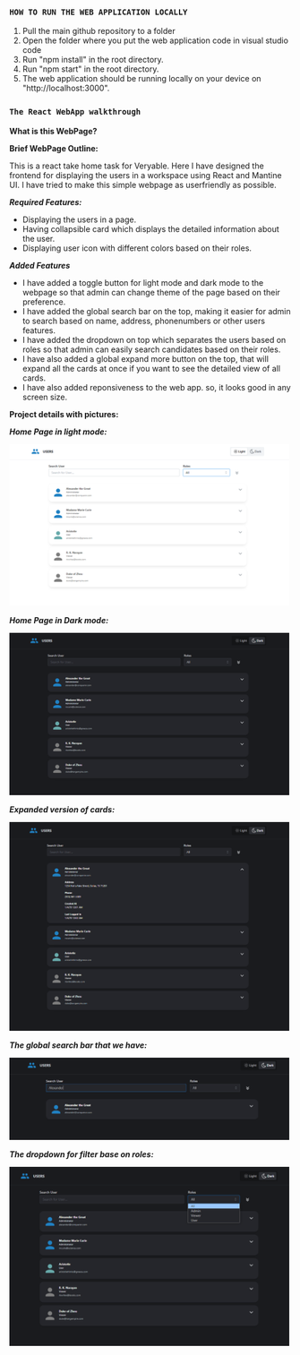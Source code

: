 ### `HOW TO RUN THE WEB APPLICATION LOCALLY`

1. Pull the main github repository to a folder
2. Open the folder where you put the web application code in visual studio code
3. Run "npm install" in the root directory.
4. Run "npm start" in the root directory.
5. The web application should be running locally on your device on "http://localhost:3000".

### `The React WebApp walkthrough`

<b>What is this WebPage? </b>

<b> Brief WebPage Outline: </b>

This is a react take home task for Veryable. Here I have designed the frontend for displaying the users in a workspace using React and Mantine UI. I have tried to make this simple webpage as userfriendly as possible.

**_Required Features:_**

- Displaying the users in a page.
- Having collapsible card which displays the detailed information about the user.
- Displaying user icon with different colors based on their roles.

**_Added Features_**

- I have added a toggle button for light mode and dark mode to the webpage so that admin can change theme of the page based on their preference.
- I have added the global search bar on the top, making it easier for admin to search based on name, address, phonenumbers or other users features.
- I have added the dropdown on top which separates the users based on roles so that admin can easily search candidates based on their roles.
- I have also added a global expand more button on the top, that will expand all the cards at once if you want to see the detailed view of all cards.
- I have also added reponsiveness to the web app. so, it looks good in any screen size.

<b>Project details with pictures: </b>

<b>**_Home Page in light mode:_** </b>

<img src="./public/images/HomePage.PNG" width= "500" >

<b>**_Home Page in Dark mode:_** </b>

<img src="./public/images/DarkMode.png" width= "500" >

<b>**_Expanded version of cards:_** </b>

<img src="./public/images/expanded.PNG" width= "500" >

<b>**_The global search bar that we have:_** </b>

<img src="./public/images/GlobalSearch.PNG" width= "500" >

<b>**_The dropdown for filter base on roles:_** </b>

<img src="./public/images/Dropdown.PNG" width= "500" >
